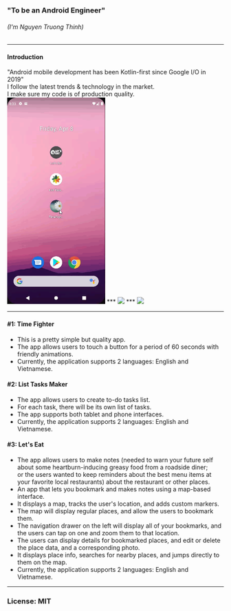 ### "To be an Android Engineer"
###### (I'm Nguyen Truong Thinh)
___
#### Introduction
"Android mobile development has been Kotlin-first since Google I/O in 2019"<br>
I follow the latest trends & technology in the market. <br>I make sure my code is of production quality.<br>
<img src="img/time_fighter_h.gif" height="480"/>  ***  <img src="img/list_tasks_marker_h.gif" height="480"/>  ***  <img src="img/lets_eat_h.gif" height="480"/>
___
#### #1: Time Fighter
- This is a pretty simple but quality app.<br>
- The app allows users to touch a button for a period of 60 seconds with friendly animations.<br>
- Currently, the application supports 2 languages: English and Vietnamese.<br>
#### #2: List Tasks Maker
- The app allows users to create to-do tasks list.<br>
- For each task, there will be its own list of tasks.<br>
- The app supports both tablet and phone interfaces.<br>
- Currently, the application supports 2 languages: English and Vietnamese.<br>
#### #3: Let's Eat
- The app allows users to make notes (needed to warn your future self about some heartburn-inducing greasy food from a roadside diner;<br> or the users wanted to keep reminders about the best menu items at your favorite local restaurants) about the restaurant or other places.<br>
- An app that lets you bookmark and makes notes using a map-based interface.<br>
- It displays a map, tracks the user's location, and adds custom markers.<br>
- The map will display regular places, and allow the users to bookmark them.
- The navigation drawer on the left will display all of your bookmarks, and the users can tap on one and zoom them to that location.
- The users can display details for bookmarked places, and edit or delete the place data, and a corresponding photo.
- It displays place info, searches for nearby places, and jumps directly to them on the map.
- Currently, the application supports 2 languages: English and Vietnamese.<br>
___
### License: MIT